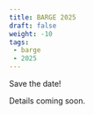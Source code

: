 ```yaml
---
title: BARGE 2025
draft: false
weight: -10
tags:
 - barge
 - 2025
---
```


Save the date!

Details coming soon.
